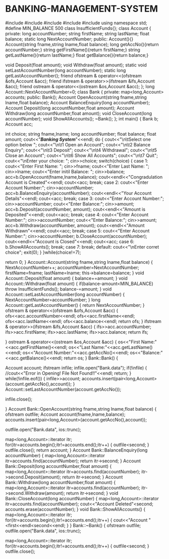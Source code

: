 # BANKING-MANAGEMENT-SYSTEM
#include<iostream>
#include<fstream>
#include<cstdlib>
#include<vector>
#include<map>
using namespace std;
#define MIN_BALANCE 500
class InsufficientFunds{};
class Account
{
private:
 long accountNumber;
 string firstName;
 string lastName;
 float balance;
 static long NextAccountNumber;
public:
 Account(){}
 Account(string fname,string lname,float balance);
 long getAccNo(){return accountNumber;}
 string getFirstName(){return firstName;}
 string getLastName(){return lastName;}
 float getBalance(){return balance;}

 void Deposit(float amount);
 void Withdraw(float amount);
 static void setLastAccountNumber(long accountNumber);
 static long getLastAccountNumber();
 friend ofstream & operator<<(ofstream &ofs,Account &acc);
 friend ifstream & operator>>(ifstream &ifs,Account &acc);
 friend ostream & operator<<(ostream &os,Account &acc);
};
long Account::NextAccountNumber=0;
class Bank
{
private:
 map<long,Account> accounts;
public:
 Bank();
 Account OpenAccount(string fname,string lname,float balance);
 Account BalanceEnquiry(long accountNumber);
 Account Deposit(long accountNumber,float amount);
 Account Withdraw(long accountNumber,float amount);
 void CloseAccount(long accountNumber);
 void ShowAllAccounts();
 ~Bank();
};
int main()
{
 Bank b;
 Account acc;

 int choice;
 string fname,lname;
 long accountNumber;
 float balance;
 float amount;
 cout<<"***Banking System***"<<endl;
 do
 {
 cout<<"\n\tSelect one option below ";
 cout<<"\n\t1 Open an Account";
 cout<<"\n\t2 Balance Enquiry";
 cout<<"\n\t3 Deposit";
 cout<<"\n\t4 Withdrawal";
 cout<<"\n\t5 Close an Account";
 cout<<"\n\t6 Show All Accounts";
 cout<<"\n\t7 Quit";
 cout<<"\nEnter your choice: ";
 cin>>choice;
 switch(choice)
 {
 case 1:
 cout<<"Enter First Name: ";
cin>>fname;
cout<<"Enter Last Name: ";
cin>>lname;
cout<<"Enter initil Balance: ";
cin>>balance;
 acc=b.OpenAccount(fname,lname,balance);
 cout<<endl<<"Congradulation Account is Created"<<endl;
 cout<<acc;
break;
 case 2:
 cout<<"Enter Account Number:";
cin>>accountNumber;
 acc=b.BalanceEnquiry(accountNumber);
 cout<<endl<<"Your Account Details"<<endl;
 cout<<acc;
break;
 case 3:
 cout<<"Enter Account Number:";
cin>>accountNumber;
cout<<"Enter Balance:";
cin>>amount;
 acc=b.Deposit(accountNumber, amount);
 cout<<endl<<"Amount is Deposited"<<endl;
 cout<<acc;
break;
 case 4:
 cout<<"Enter Account Number:";
cin>>accountNumber;
cout<<"Enter Balance:";
cin>>amount;
 acc=b.Withdraw(accountNumber, amount);
 cout<<endl<<"Amount Withdrawn"<<endl;
 cout<<acc;
break;
 case 5:
 cout<<"Enter Account Number:";
cin>>accountNumber;
 b.CloseAccount(accountNumber);
 cout<<endl<<"Account is Closed"<<endl;
 cout<<acc;
 case 6:
 b.ShowAllAccounts();
 break;
 case 7: break;
 default:
 cout<<"\nEnter corret choice";
exit(0);
 }
 }while(choice!=7);

 return 0;
}
Account::Account(string fname,string lname,float balance)
{
 NextAccountNumber++;
 accountNumber=NextAccountNumber;
 firstName=fname;
 lastName=lname;
 this->balance=balance;
}
void Account::Deposit(float amount)
{
 balance+=amount;
}
void Account::Withdraw(float amount)
{
 if(balance-amount<MIN_BALANCE)
 throw InsufficientFunds();
 balance-=amount;
}
void Account::setLastAccountNumber(long accountNumber)
{
 NextAccountNumber=accountNumber;
}
long Account::getLastAccountNumber()
{
 return NextAccountNumber;
}
ofstream & operator<<(ofstream &ofs,Account &acc)
{
 ofs<<acc.accountNumber<<endl;
 ofs<<acc.firstName<<endl;
 ofs<<acc.lastName<<endl;
 ofs<<acc.balance<<endl;
 return ofs;
}
ifstream & operator>>(ifstream &ifs,Account &acc)
{
 ifs>>acc.accountNumber;
 ifs>>acc.firstName;
 ifs>>acc.lastName;
 ifs>>acc.balance;
 return ifs;

}
ostream & operator<<(ostream &os,Account &acc)
{
 os<<"First Name:"<<acc.getFirstName()<<endl;
 os<<"Last Name:"<<acc.getLastName()<<endl;
 os<<"Account Number:"<<acc.getAccNo()<<endl;
 os<<"Balance:"<<acc.getBalance()<<endl;
 return os;
}
Bank::Bank()
{

 Account account;
 ifstream infile;
 infile.open("Bank.data");
 if(!infile)
 {
 //cout<<"Error in Opening! File Not Found!!"<<endl;
 return;
 }
 while(!infile.eof())
 {
 infile>>account;
 accounts.insert(pair<long,Account>(account.getAccNo(),account));
 }
 Account::setLastAccountNumber(account.getAccNo());

 infile.close();

}
Account Bank::OpenAccount(string fname,string lname,float balance)
{
 ofstream outfile;
 Account account(fname,lname,balance);
 accounts.insert(pair<long,Account>(account.getAccNo(),account));

 outfile.open("Bank.data", ios::trunc);

 map<long,Account>::iterator itr;
 for(itr=accounts.begin();itr!=accounts.end();itr++)
 {
 outfile<<itr->second;
 }
 outfile.close();
 return account;
}
Account Bank::BalanceEnquiry(long accountNumber)
{
 map<long,Account>::iterator itr=accounts.find(accountNumber);
 return itr->second;
}
Account Bank::Deposit(long accountNumber,float amount)
{
 map<long,Account>::iterator itr=accounts.find(accountNumber);
 itr->second.Deposit(amount);
 return itr->second;
}
Account Bank::Withdraw(long accountNumber,float amount)
{
 map<long,Account>::iterator itr=accounts.find(accountNumber);
 itr->second.Withdraw(amount);
 return itr->second;
}
void Bank::CloseAccount(long accountNumber)
{
 map<long,Account>::iterator itr=accounts.find(accountNumber);
 cout<<"Account Deleted"<<itr->second;
 accounts.erase(accountNumber);
}
void Bank::ShowAllAccounts()
{
 map<long,Account>::iterator itr;
 for(itr=accounts.begin();itr!=accounts.end();itr++)
 {
 cout<<"Account "<<itr->first<<endl<<itr->second<<endl;
 }
}
Bank::~Bank()
{
 ofstream outfile;
 outfile.open("Bank.data", ios::trunc);

 map<long,Account>::iterator itr;
 for(itr=accounts.begin();itr!=accounts.end();itr++)
 {
 outfile<<itr->second;
 }
 outfile.close();
